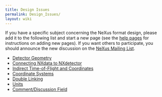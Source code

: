 ```yaml
---
title: Design Issues
permalink: Design_Issues/
layout: wiki
---
```


If you have a specific subject concerning the NeXus format design,
please add it to the following list and start a new page (see the [help
pages](Help:Contents "wikilink") for instructions on adding new pages).
If you want others to participate, you should announce the new
discussion on the [NeXus Mailing
List](http://www.neutron.anl.gov/mailmanlistinfo/nexus).

-   [Detector Geometry](Detector_Geometry "wikilink")
-   [Connecting NXdata to
    NXdetector](Connecting_NXdata_to_NXdetector "wikilink")
-   [Indirect Time-of-Flight and
    Coordinates](Indirect_Time-of-Flight_and_Coordinates "wikilink")
-   [Coordinate Systems](Coordinate_Systems "wikilink")
-   [Double Linking](Double_Linking "wikilink")
-   [Units](Units "wikilink")
-   [Comment/Discussion Field](Comment/Discussion_Field "wikilink")

